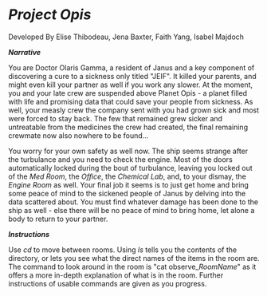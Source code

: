 # *Project Opis*
Developed By Elise Thibodeau, Jena Baxter, Faith Yang, Isabel Majdoch

**_Narrative_**

  You are Doctor Olaris Gamma, a resident of Janus and a key component of discovering a cure to a sickness only titled "JEIF". It killed your parents, and might even kill your partner as well if you work any slower. At the moment, you and your late crew are suspended above Planet Opis - a planet filled with life and promising data that could save your people from sickness. As well, your measly crew the company sent with you had grown sick and most were forced to stay back. The few that remained grew sicker and untreatable from the medicines the crew had created, the final remaining crewmate now also nowhere to be found...
  
  You worry for your own safety as well now. The ship seems strange after the turbulance and you need to check the engine. Most of the doors automatically locked during the bout of turbulance, leaving you locked out of the *Med Room*, the *Office*, the *Chemical Lab*, and, to your dismay, the *Engine Room* as well. Your final job it seems is to just get home and bring some peace of mind to the sickened people of Janus by delving into the data scattered about. You must find whatever damage has been done to the ship as well - else there will be no peace of mind to bring home, let alone a body to return to your partner.

**_Instructions_**

  Use *cd* to move between rooms. Using *ls* tells you the contents of the directory, or lets you see what the direct names of the items in the room are. The command to look around in the room is "cat observe_*RoomName*" as it offers a more in-depth explanation of what is in the room. Further instructions of usable commands are given as you progress.
